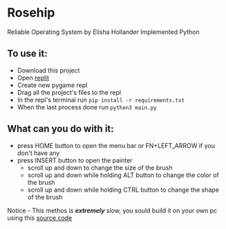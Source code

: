 # Rosehip
Reliable Operating System by Elisha Hollander Implemented Python

## To use it:

* Download this project
* Open [replit](https://repl.it)
* Create new pygame repl
* Drag all the project's files to the repl
* In the repl's terminal run `pip install -r requirements.txt`
* When the last process done run `python3 main.py`

## What can you do with it:

* press HOME button to open the menu bar or FN+LEFT_ARROW if you don't have any
* press INSERT button to open the painter
  * scroll up and down to change the size of the brush
  * scroll up and down while holding ALT button to change the color of the brush
  * scroll up and down while holding CTRL button to change the shape of the brush
  
Notice - This methos is **_extremely_** slow, you sould build it on your own pc using this [source code](https://github.com/CITUR-OS/rosehip)
